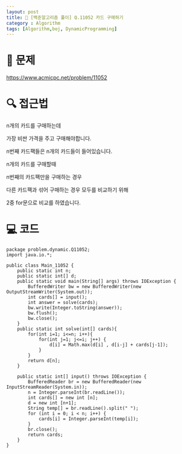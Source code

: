 ```yaml
---
layout: post
title: 📖 [백준알고리즘 풀이] Q.11052 카드 구매하기
category : Algorithm
tags: [Algorithm,boj, DynamicProgramming]
---
```

# 📖 문제
https://www.acmicpc.net/problem/11052

# 🔍 접근법

n개의 카드를 구매하는데

가장 비싼 가격을 주고 구매해야합니다.

n번째 카드팩들은 n개의 카드들이 들어있습니다.

n개의 카드를 구매할때

n번째의 카드팩만을 구매하는 경우

다른 카드팩과 섞어 구매하는 경우 모두를 비교하기 위해

2중 for문으로 비교를 하였습니다.

# 💻 코드

```
package problem.dynamic.Q11052;
import java.io.*;

public class Main_11052 {
    public static int n;
    public static int[] d;
    public static void main(String[] args) throws IOException {
        BufferedWriter bw = new BufferedWriter(new OutputStreamWriter(System.out));
        int cards[] = input();
        int answer = solve(cards);
        bw.write(Integer.toString(answer));
        bw.flush();
        bw.close();
    }
    public static int solve(int[] cards){
        for(int i=1; i<=n; i++){
            for(int j=1; j<=i; j++) {
                d[i] = Math.max(d[i] , d[i-j] + cards[j-1]);
            }
        }
        return d[n];
    }

    public static int[] input() throws IOException {
        BufferedReader br = new BufferedReader(new InputStreamReader(System.in));
        n = Integer.parseInt(br.readLine());
        int cards[] = new int [n];
        d = new int [n+1];
        String temp[] = br.readLine().split(" ");
        for (int i = 0; i < n; i++) {
            cards[i] = Integer.parseInt(temp[i]);
        }
        br.close();
        return cards;
    }
}


```